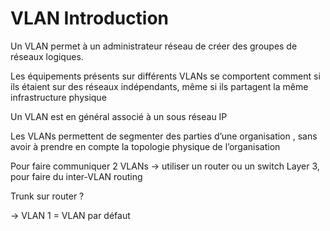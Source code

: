 # VLAN Introduction

Un VLAN permet à un administrateur réseau de créer des groupes de réseaux logiques.

Les équipements présents sur différents VLANs se comportent comment si ils étaient sur des réseaux indépendants, même si ils partagent la même infrastructure physique

Un VLAN est en général associé à un sous réseau IP

Les VLANs permettent de segmenter des parties d’une organisation , sans avoir à prendre en compte la topologie physique de l’organisation

Pour faire communiquer 2 VLANs → utiliser un router ou un switch Layer 3, pour faire du inter-VLAN routing

Trunk sur router ?

→ VLAN 1 = VLAN par défaut
